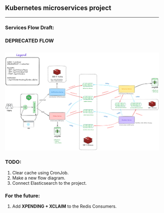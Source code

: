## Kubernetes microservices project

---
### **Services Flow Draft:** <br>
### **DEPRECATED FLOW** <br>
![diagram-1x.png](assets/diagram-1x.png)
---

### TODO:
1. Clear cache using CronJob.
2. Make a new flow diagram.
3. Connect Elasticsearch to the project.

### For the future:
1. Add **XPENDING + XCLAIM** to the Redis Consumers.

